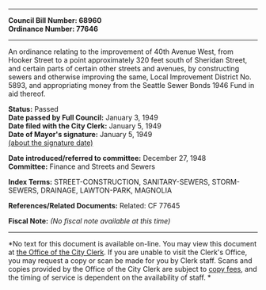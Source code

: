 * * * * *  
  
**Council Bill Number: [](#h0)[](#h2)68960**   
**Ordinance Number: 77646**  
  
* * * * *  
  
An ordinance relating to the improvement of 40th Avenue West, from Hooker Street to a point approximately 320 feet south of Sheridan Street, and certain parts of certain other streets and avenues, by constructing sewers and otherwise improving the same, Local Improvement District No. 5893, and appropriating money from the Seattle Sewer Bonds 1946 Fund in aid thereof.  
  
**Status:** Passed   
**Date passed by Full Council:** January 3, 1949   
**Date filed with the City Clerk:** January 5, 1949   
**Date of Mayor's signature:** January 5, 1949   
[(about the signature date)](/~public/approvaldate.htm)   
  
  
**Date introduced/referred to committee:** December 27, 1948   
**Committee:** Finance and Streets and Sewers   
  
**Index Terms:** STREET-CONSTRUCTION, SANITARY-SEWERS, STORM-SEWERS, DRAINAGE, LAWTON-PARK, MAGNOLIA  
  
**References/Related Documents:** Related: CF 77645  
  
**Fiscal Note:** *(No fiscal note available at this time)*  
  
* * * * *  
  
*No text for this document is available on-line. You may view this document at [the Office of the City Clerk](http://www.seattle.gov/leg/clerk/contactUs.htm). If you are unable to visit the Clerk's Office, you may request a copy or scan be made for you by Clerk staff. Scans and copies provided by the Office of the City Clerk are subject to [copy fees](http://clerk.seattle.gov/~public/clerkfees.htm), and the timing of service is dependent on the availability of staff. *  
  
  
